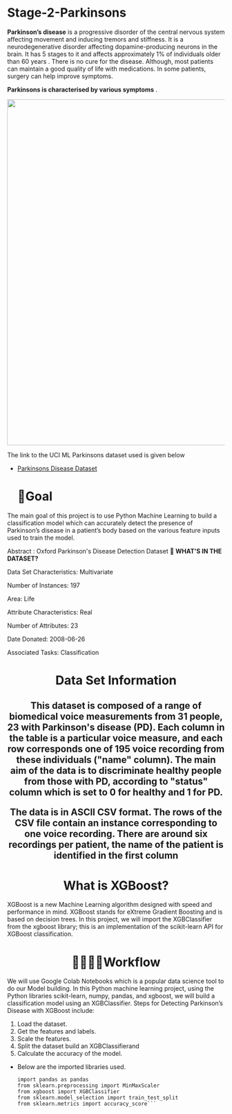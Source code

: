 # Stage-2-Parkinsons
**Parkinson’s disease** is a progressive disorder of the central nervous system affecting movement and inducing tremors and stiffness. It is a neurodegenerative disorder affecting dopamine-producing neurons in the brain. It has 5 stages to it and affects approximately 1% of individuals older than 60 years . There is no cure for the disease. Although, most patients can maintain a good quality of life with medications. In some patients, surgery can help improve symptoms. 

**Parkinsons is characterised  by various symptoms** .
<p align="center">
<img src="https://user-images.githubusercontent.com/68779543/138735867-52693f6d-d427-4ce9-8b9a-fc7589de27ea.png" width="799" heigth="805">


The link to the UCI ML Parkinsons dataset used is given below 
* [Parkinsons Disease Dataset ](https://archive.ics.uci.edu/ml/machine-learning-databases/parkinsons/)

  # 📌Goal
The main goal of this project is to use Python Machine Learning to build a classification model which can accurately detect the presence of Parkinson’s disease in a patient’s body based on the various feature inputs used to train the model.
  
 Abstract : Oxford Parkinson's Disease Detection Dataset
🚀 **WHAT'S IN THE DATASET?**

  Data Set Characteristics: Multivariate

  Number of Instances: 197

  Area: Life

  Attribute Characteristics: Real
  

  Number of Attributes: 23

  Date Donated: 2008-06-26

  Associated Tasks: Classification
  
  <h1 align="center"> Data Set Information</h1>
  
  <h2 align="center"> This dataset is composed of a range of biomedical voice measurements from 
31 people, 23 with Parkinson's disease (PD). Each column in the table is a 
particular voice measure, and each row corresponds one of 195 voice 
recording from these individuals ("name" column). The main aim of the data 
is to discriminate healthy people from those with PD, according to "status" 
column which is set to 0 for healthy and 1 for PD.

The data is in ASCII CSV format. The rows of the CSV file contain an 
instance corresponding to one voice recording. There are around six 
recordings per patient, the name of the patient is identified in the first 
column</h2>

<h1 align="center"> What is XGBoost?</h1>

XGBoost is a new Machine Learning algorithm designed with speed and performance in mind. XGBoost stands for eXtreme Gradient Boosting and is based on decision trees. In this project, we will import the XGBClassifier from the xgboost library; this is an implementation of the scikit-learn API for XGBoost classification.

<h1 align="center"> 👩‍🔬👩‍💻Workflow </h1>

We will use Google Colab Notebooks which is a popular data science tool to do our Model building. In this Python machine learning project, using the Python libraries scikit-learn, numpy, pandas, and xgboost, we will build a classification model using an XGBClassifier. Steps for Detecting Parkinson’s Disease with XGBoost include: 

1. Load the dataset. 
2. Get the features and labels. 
3. Scale the features. 
4. Split the dataset build an XGBClassifierand
5. Calculate the accuracy of the model.


* Below are the imported libraries used.

  ```
  import pandas as pandas
  from sklearn.preprocessing import MinMaxScaler
  from xgboost import XGBClassifier
  from sklearn.model_selection import train_test_split
  from sklearn.metrics import accuracy_score```
